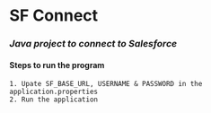 # **SF Connect**

### _Java project to connect to Salesforce_

#### Steps to run the program
    1. Upate SF_BASE_URL, USERNAME & PASSWORD in the application.properties
    2. Run the application
